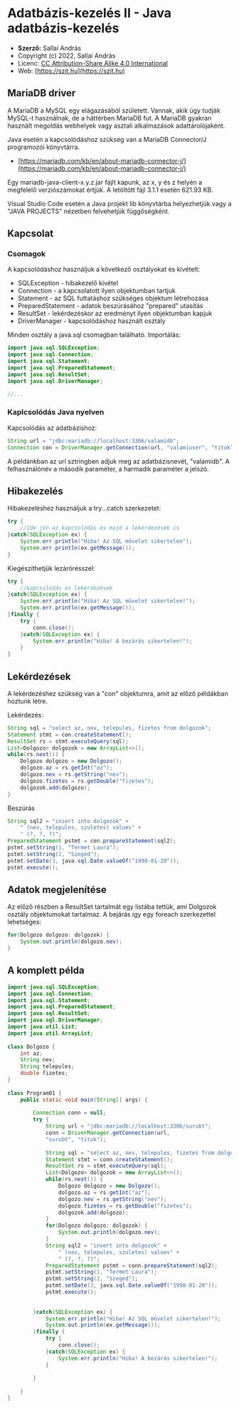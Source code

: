 # Adatbázis-kezelés II - Java adatbázis-kezelés

* **Szerző:** Sallai András
* Copyright (c) 2022, Sallai András
* Licenc: [CC Attribution-Share Alike 4.0 International](https://creativecommons.org/licenses/by-sa/4.0/)
* Web: [https://szit.hu](https://szit.hu)

## MariaDB driver

A MariaDB a MySQL egy elágazásából született. Vannak, akik úgy tudják MySQL-t használnak, de a háttérben MariaDB fut. A MariaDB gyakran használt megoldás webhelyek vagy asztali alkalmazások adattárolójaként.

Java esetén a kapcsolódáshoz szükség van a MariaDB Connector/J programozói könyvtárra.

* [https://mariadb.com/kb/en/about-mariadb-connector-j/](https://mariadb.com/kb/en/about-mariadb-connector-j/)

Egy mariadb-java-client-x.y.z.jar fájlt kapunk, az x, y és z helyén a megfelelő verziószámokat értjük. A letöltött fájl 3.1.1 esetén 621.93 KB.

Visual Studio Code esetén a Java projekt lib könyvtárba helyezhetjük vagy a "JAVA PROJECTS" nézetben felvehetjük függőségként.

## Kapcsolat

### Csomagok

A kapcsolódáshoz használjuk a következő osztályokat és kivételt:

* SQLException - hibakezelő kivétel
* Connection - a kapcsolatott ilyen objektumban tartjuk
* Statement - az SQL futtatáshoz szükséges objektum létrehozása
* PreparedStatement - adatok beszúrásához "prepared" utasítás
* ResultSet - lekérdezéskor az eredményt ilyen objektumban kapjuk
* DriverManager - kapcsolódáshoz használt osztály

Minden osztály a java.sql csomagban található. Importálás:

```java
import java.sql.SQLException;
import java.sql.Connection;
import java.sql.Statement;
import java.sql.PreparedStatement;
import java.sql.ResultSet;
import java.sql.DriverManager;

//...
```

### Kaplcsolódás Java nyelven

Kapcsolódás az adatbázishoz:

```java
String url = "jdbc:mariadb://localhost:3306/valamidb";
Connection con = DriverManager.getConnection(url, "valamiuser", "titok");
```

A példánkban az url sztringben adjuk meg az adatbázisnevét, "valamidb". A felhasználónév a második paraméter, a harmadik paraméter a jelszó.

## Hibakezelés

Hibakezeléshez használjuk a try...catch szerkezetet:

```java
try {
    //Ide jön az kapcsolódás és majd a lekérdezések is
}catch(SQLException ex) {
    System.err.println("Hiba! Az SQL művelet sikertelen");
    System.err.println(ex.getMessage());
}
```

Kiegészíthetjük lezárórésszel:

```java
try {
    //kapcsolódás és lekérdezések
}catch(SQLException ex) {
    System.err.println("Hiba! Az SQL művelet sikertelen!");
    System.err.println(ex.getMessage());
}finally {
    try {
        conn.close();
    }catch(SQLException ex) {
        System.err.println("Hiba! A bezárás sikertelen!");
    }
}
```

## Lekérdezések

A lekérdezéshez szükség van a "con" objektumra, amit az előző példákban hoztunk létre.

Lekérdezés:

```java
String sql = "select az, nev, telepules, fizetes from dolgozok";
Statement stmt = con.createStatement();
ResultSet rs = stmt.executeQuery(sql);
List<Dolgozo> dolgozok = new ArrayList<>();
while(rs.next()) {            
    Dolgozo dolgozo = new Dolgozo();
    dolgozo.az = rs.getInt("az");
    dolgozo.nev = rs.getString("nev");
    dolgozo.fizetes = rs.getDouble("fizetes");            
    dolgozok.add(dolgozo);
}
```

Beszúrás

```java
String sql2 = "insert into dolgozok" +
    " (nev, telepules, szuletes) values" +
    " (?, ?, ?)";        
PreparedStatement pstmt = con.prepareStatement(sql2);
pstmt.setString(1, "Termet Laura");
pstmt.setString(2, "Szeged");
pstmt.setDate(3, java.sql.Date.valueOf("1998-01-20"));
pstmt.execute();
```

## Adatok megjelenítése

Az előző részben a ResultSet tartalmát egy listába tettük, ami Dolgozok osztály objektumokat tartalmaz. A bejárás így egy foreach szerkezettel lehetséges:

```java
for(Dolgozo dolgozo: dolgozok) {
    System.out.println(dolgozo.nev);
} 
```

## A komplett példa

```java
import java.sql.SQLException;
import java.sql.Connection;
import java.sql.Statement;
import java.sql.PreparedStatement;
import java.sql.ResultSet;
import java.sql.DriverManager;
import java.util.List;
import java.util.ArrayList;
 
class Dolgozo {
    int az;
    String nev;
    String telepules;    
    double fizetes;
}
 
class Program01 {
    public static void main(String[] args) {
 
        Connection conn = null;
        try {
            String url = "jdbc:mariadb://localhost:3306/surubt";
            conn = DriverManager.getConnection(url, 
            "surubt", "titok");
 
            String sql = "select az, nev, telepules, fizetes from dolgozok";
            Statement stmt = conn.createStatement();
            ResultSet rs = stmt.executeQuery(sql);
            List<Dolgozo> dolgozok = new ArrayList<>();
            while(rs.next()) {            
                Dolgozo dolgozo = new Dolgozo();
                dolgozo.az = rs.getInt("az");
                dolgozo.nev = rs.getString("nev");
                dolgozo.fizetes = rs.getDouble("fizetes");            
                dolgozok.add(dolgozo);
            }
            for(Dolgozo dolgozo: dolgozok) {
                System.out.println(dolgozo.nev);
            }        
            String sql2 = "insert into dolgozok" +
                " (nev, telepules, szuletes) values" +
                " (?, ?, ?)";        
            PreparedStatement pstmt = conn.prepareStatement(sql2);
            pstmt.setString(1, "Termet Laura");
            pstmt.setString(2, "Szeged");
            pstmt.setDate(3, java.sql.Date.valueOf("1998-01-20"));
            pstmt.execute();
 
 
        }catch(SQLException ex) {
            System.err.println("Hiba! Az SQL művelet sikertelen!");
            System.out.println(ex.getMessage());
        }finally {
            try {
                conn.close();
            }catch(SQLException ex) {
                System.err.println("Hiba! A bezárás sikertelen!");
            }
 
        }
 
    }
}
```
